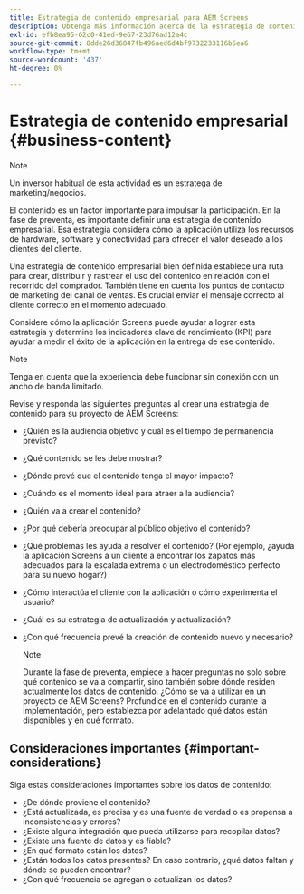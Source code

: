 ```yaml
---
title: Estrategia de contenido empresarial para AEM Screens
description: Obtenga más información acerca de la estrategia de contenido empresarial y de marketing en relación con AEM Screens.
exl-id: efb8ea95-62c0-41ed-9e67-23d76ad12a4c
source-git-commit: 8dde26d36847fb496aed6d4bf9732233116b5ea6
workflow-type: tm+mt
source-wordcount: '437'
ht-degree: 0%

---
```


# Estrategia de contenido empresarial {#business-content}

>[!NOTE]
>
>Un inversor habitual de esta actividad es un estratega de marketing/negocios.

El contenido es un factor importante para impulsar la participación. En la fase de preventa, es importante definir una estrategia de contenido empresarial. Esa estrategia considera cómo la aplicación utiliza los recursos de hardware, software y conectividad para ofrecer el valor deseado a los clientes del cliente.

Una estrategia de contenido empresarial bien definida establece una ruta para crear, distribuir y rastrear el uso del contenido en relación con el recorrido del comprador. También tiene en cuenta los puntos de contacto de marketing del canal de ventas. Es crucial enviar el mensaje correcto al cliente correcto en el momento adecuado.

Considere cómo la aplicación Screens puede ayudar a lograr esta estrategia y determine los indicadores clave de rendimiento (KPI) para ayudar a medir el éxito de la aplicación en la entrega de ese contenido.

>[!NOTE]
>
>Tenga en cuenta que la experiencia debe funcionar sin conexión con un ancho de banda limitado.

Revise y responda las siguientes preguntas al crear una estrategia de contenido para su proyecto de AEM Screens:

* ¿Quién es la audiencia objetivo y cuál es el tiempo de permanencia previsto?
* ¿Qué contenido se les debe mostrar?
* ¿Dónde prevé que el contenido tenga el mayor impacto?
* ¿Cuándo es el momento ideal para atraer a la audiencia?
* ¿Quién va a crear el contenido?
* ¿Por qué debería preocupar al público objetivo el contenido?
* ¿Qué problemas les ayuda a resolver el contenido? (Por ejemplo, ¿ayuda la aplicación Screens a un cliente a encontrar los zapatos más adecuados para la escalada extrema o un electrodoméstico perfecto para su nuevo hogar?)
* ¿Cómo interactúa el cliente con la aplicación o cómo experimenta el usuario?
* ¿Cuál es su estrategia de actualización y actualización?
* ¿Con qué frecuencia prevé la creación de contenido nuevo y necesario?

  >[!NOTE]
  >
  >Durante la fase de preventa, empiece a hacer preguntas no solo sobre qué contenido se va a compartir, sino también sobre dónde residen actualmente los datos de contenido. ¿Cómo se va a utilizar en un proyecto de AEM Screens? Profundice en el contenido durante la implementación, pero establezca por adelantado qué datos están disponibles y en qué formato.

## Consideraciones importantes {#important-considerations}

Siga estas consideraciones importantes sobre los datos de contenido:

* ¿De dónde proviene el contenido?
* ¿Está actualizada, es precisa y es una fuente de verdad o es propensa a inconsistencias y errores?
* ¿Existe alguna integración que pueda utilizarse para recopilar datos?
* ¿Existe una fuente de datos y es fiable?
* ¿En qué formato están los datos?
* ¿Están todos los datos presentes? En caso contrario, ¿qué datos faltan y dónde se pueden encontrar?
* ¿Con qué frecuencia se agregan o actualizan los datos?
